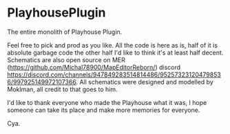 # PlayhousePlugin
The entire monolith of Playhouse Plugin.

Feel free to pick and prod as you like. All the code is here as is, half of it is absolute garbage code the other half I'd like to think it's at least half decent. Schematics are also open source on MER (https://github.com/Michal78900/MapEditorReborn/) discord https://discord.com/channels/947849283514814486/952573231204798536/997925149972107366. All schematics were designed and modelled by Moklman, all credit to that goes to him.

I'd like to thank everyone who made the Playhouse what it was, I hope someone can take its place and make more memories for everyone.

Cya.